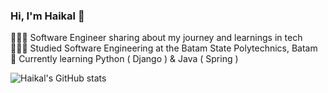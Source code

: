### Hi, I'm Haikal 👋

👩🏻‍💻 Software Engineer sharing about my journey and learnings in tech<br>
👩🏻‍🎓 Studied Software Engineering at the Batam State Polytechnics, Batam<br>
💭 Currently learning Python ( Django ) & Java ( Spring )<br>

![Haikal's GitHub stats](https://github-readme-stats.vercel.app/api?username=Haikalfkri&show_icons=true&theme=radical)
